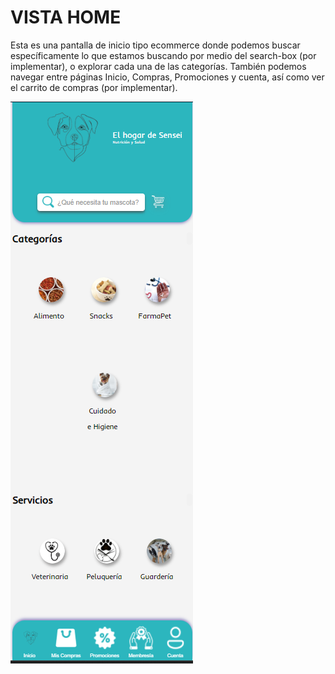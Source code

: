 # VISTA HOME

Esta es una pantalla de inicio tipo ecommerce donde podemos buscar específicamente lo que estamos buscando por medio del search-box (por implementar), o explorar cada una de las categorías. También podemos navegar entre páginas Inicio, Compras, Promociones y cuenta, así como ver el carrito de compras (por implementar).

![HOME](../static/src/vista-home.png)
